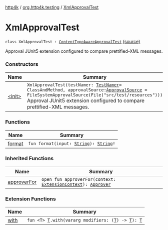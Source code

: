 [http4k](../../index.md) / [org.http4k.testing](../index.md) / [XmlApprovalTest](./index.md)

# XmlApprovalTest

`class XmlApprovalTest : `[`ContentTypeAwareApprovalTest`](../-content-type-aware-approval-test/index.md) [(source)](https://github.com/http4k/http4k/blob/master/http4k-testing-approval/src/main/kotlin/org/http4k/testing/ApprovalTest.kt#L113)

Approval JUnit5 extension configured to compare prettified-XML messages.

### Constructors

| Name | Summary |
|---|---|
| [&lt;init&gt;](-init-.md) | `XmlApprovalTest(testNamer: `[`TestNamer`](../-test-namer/index.md)` = ClassAndMethod, approvalSource: `[`ApprovalSource`](../-approval-source/index.md)` = FileSystemApprovalSource(File("src/test/resources")))`<br>Approval JUnit5 extension configured to compare prettified-XML messages. |

### Functions

| Name | Summary |
|---|---|
| [format](format.md) | `fun format(input: `[`String`](https://kotlinlang.org/api/latest/jvm/stdlib/kotlin/-string/index.html)`): `[`String`](https://kotlinlang.org/api/latest/jvm/stdlib/kotlin/-string/index.html)`!` |

### Inherited Functions

| Name | Summary |
|---|---|
| [approverFor](../-content-type-aware-approval-test/approver-for.md) | `open fun approverFor(context: `[`ExtensionContext`](https://junit.org/junit5/docs/5.5.2/api/org/junit/jupiter/api/extension/ExtensionContext.html)`): `[`Approver`](../-approver/index.md) |

### Extension Functions

| Name | Summary |
|---|---|
| [with](../../org.http4k.core/with.md) | `fun <T> `[`T`](../../org.http4k.core/with.md#T)`.with(vararg modifiers: (`[`T`](../../org.http4k.core/with.md#T)`) -> `[`T`](../../org.http4k.core/with.md#T)`): `[`T`](../../org.http4k.core/with.md#T) |
